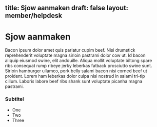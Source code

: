 title: Sjow aanmaken
draft: false
layout: member/helpdesk
---
 
# Sjow aanmaken
 
Bacon ipsum dolor amet quis pariatur cupim beef.  Nisi drumstick reprehenderit voluptate magna sirloin pastrami dolor cow ut.  Id bacon aliquip eiusmod swine, elit andouille.  Aliqua mollit voluptate biltong spare ribs consequat rump ribeye jerky leberkas fatback prosciutto swine sunt.  Sirloin hamburger ullamco, pork belly salami bacon nisi corned beef ut proident.  Lorem ham leberkas dolor culpa nisi nostrud in salami tri-tip cillum.  Laboris labore beef ribs shank sunt voluptate picanha magna pastrami.
 
### Subtitel
 
- One
- Two
- Three


